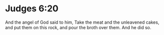 # Judges 6:20

And the angel of God said to him, Take the meat and the unleavened cakes, and put them on this rock, and pour the broth over them. And he did so.

